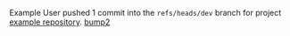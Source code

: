 Example User pushed 1 commit into the `refs/heads/dev` branch for project [example repository](http://gitlab.example.com/root/example-repository).
[bump2](http://gitlab.example.com/root/example-repository/commit/c5ccce8cd46a277dd0723ad5954f44a562c5c67e)